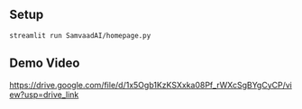 ## Setup

```
streamlit run SamvaadAI/homepage.py
```
## Demo Video

https://drive.google.com/file/d/1x5Ogb1KzKSXxka08Pf_rWXcSgBYgCyCP/view?usp=drive_link
